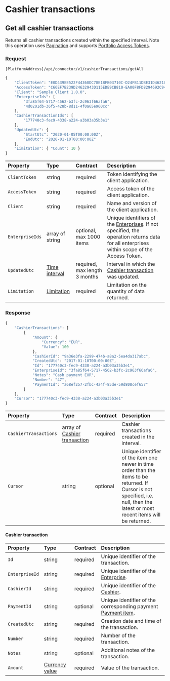 # Cashier transactions

## Get all cashier transactions

Returns all cashier transactions created within the specified interval.
Note this operation uses [Pagination](../guidelines/pagination.md) and supports [Portfolio Access Tokens](../guidelines/multi-property.md).

### Request

`[PlatformAddress]/api/connector/v1/cashierTransactions/getAll`

```javascript
{
    "ClientToken": "E0D439EE522F44368DC78E1BFB03710C-D24FB11DBE31D4621C4817E028D9E1D",
    "AccessToken": "C66EF7B239D24632943D115EDE9CB810-EA00F8FD8294692C940F6B5A8F9453D",
    "Client": "Sample Client 1.0.0",
    "EnterpriseIds": [
        "3fa85f64-5717-4562-b3fc-2c963f66afa6",
        "4d0201db-36f5-428b-8d11-4f0a65e960cc"
    ],
    "CashierTransactionIds": [
        "177740c3-fec9-4338-a224-a3b03a35b3e1"
    ],
    "UpdatedUtc": {
        "StartUtc": "2020-01-05T00:00:00Z",
        "EndUtc": "2020-01-10T00:00:00Z"
    },
    "Limitation": { "Count": 10 }
}
```

| Property | Type | Contract | Description |
| :-- | :-- | :-- | :-- |
| `ClientToken` | string | required | Token identifying the client application. |
| `AccessToken` | string | required | Access token of the client application. |
| `Client` | string | required | Name and version of the client application. |
| `EnterpriseIds` | array of string | optional, max 1000 items | Unique identifiers of the [Enterprises](enterprises.md#enterprise). If not specified, the operation returns data for all enterprises within scope of the Access Token. |
| `UpdatedUtc` | [Time interval](_objects.md#time-interval) | required, max length 3 months | Interval in which the [Cashier transaction](#cashier-transaction) was updated. |
| `Limitation` | [Limitation](../guidelines/pagination.md#limitation) | required | Limitation on the quantity of data returned. |

### Response

```javascript
{
    "CashierTransactions": [
        {
            "Amount": {
                "Currency": "EUR",
                "Value": 100
            },
            "CashierId": "9a36e3fa-2299-474b-a8a2-5ea4da317abc",
            "CreatedUtc": "2017-01-10T00:00:00Z",
            "Id": "177740c3-fec9-4338-a224-a3b03a35b3e1",
            "EnterpriseId": "3fa85f64-5717-4562-b3fc-2c963f66afa6",
            "Notes": "Cash payment EUR",
            "Number": "47",
            "PaymentId": "a68ef257-2fbc-4a4f-85de-59d808cef657"
        }
    ],
    "Cursor": "177740c3-fec9-4338-a224-a3b03a35b3e1"
}
```

| Property | Type | Contract | Description |
| :-- | :-- | :-- | :-- |
| `CashierTransactions` | array of [Cashier transaction](#cashier-transaction) | required | Cashier transactions created in the interval. |
| `Cursor` | string | optional | Unique identifier of the item one newer in time order than the items to be returned. If Cursor is not specified, i.e. null, then the latest or most recent items will be returned. |

#### Cashier transaction

| Property | Type | Contract | Description |
| :-- | :-- | :-- | :-- |
| `Id` | string | required | Unique identifier of the transaction. |
| `EnterpriseId` | string | required | Unique identifier of the [Enterprise](enterprises.md#enterprise). |
| `CashierId` | string | required | Unique identifier of the [Cashier](cashiers.md#cashier). |
| `PaymentId` | string | optional | Unique identifier of the corresponding payment [Payment item](accountingitems.md#payment-item). |
| `CreatedUtc` | string | required | Creation date and time of the transaction. |
| `Number` | string | required | Number of the transaction. |
| `Notes` | string | optional | Additional notes of the transaction. |
| `Amount` | [Currency value](accountingitems.md#currency-value) | required | Value of the transaction. |
